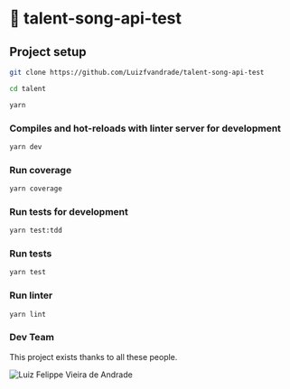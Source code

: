 # 🚀 talent-song-api-test

## Project setup

```bash
git clone https://github.com/Luizfvandrade/talent-song-api-test

cd talent

yarn
```

### Compiles and hot-reloads with linter server for development

```bash
yarn dev
```

### Run coverage

```bash
yarn coverage
```

### Run tests for development

```bash
yarn test:tdd
```

### Run tests

```bash
yarn test
```

### Run linter

```bash
yarn lint
```

### Dev Team

This project exists thanks to all these people.

![Luiz Felippe Vieira de Andrade](https://avatars.githubusercontent.com/u/42068673?s=100&u=a15172f334291d1c96f5d239be849bd54e4c6c7a&v=4)